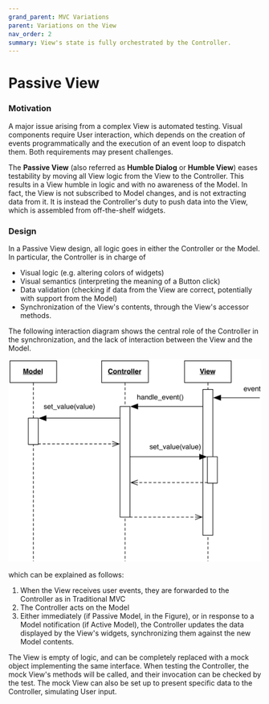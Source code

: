 ```yaml
---
grand_parent: MVC Variations
parent: Variations on the View
nav_order: 2
summary: View's state is fully orchestrated by the Controller.
---
```

# Passive View

### Motivation

A major issue arising from a complex View is automated testing. 
Visual components require User interaction, which depends on 
the creation of events programmatically and the execution of an event loop
to dispatch them. Both requirements may present challenges.

The **Passive View** (also referred as **Humble Dialog** or
**Humble View**) eases testability by moving all View logic from the
View to the Controller. This results in a View humble in logic and with 
no awareness of the Model. In fact, the View is not subscribed to Model changes,
and is not extracting data from it. It is instead the Controller's duty to 
push data into the View, which is assembled from off-the-shelf widgets.

### Design

In a Passive View design, all logic goes in either the Controller or the Model.
In particular, the Controller is in charge of 
- Visual logic (e.g. altering colors of widgets)
- Visual semantics (interpreting the meaning of a Button click)
- Data validation (checking if data from the View are correct, potentially with support
  from the Model) 
- Synchronization of the View's contents, through the View's accessor methods.

The following interaction diagram shows the central role of the Controller 
in the synchronization, and the lack of interaction between the View and the Model.

<p align="center">
    <img src="images/passive_view/passive_view.png" />
</p>

which can be explained as follows:

1. When the View receives user events, they are forwarded to the Controller
   as in Traditional MVC
2. The Controller acts on the Model
3. Either immediately (if Passive Model, in the Figure), or in response 
   to a Model notification (if Active Model), the Controller updates 
   the data displayed by the View's widgets, synchronizing them against 
   the new Model contents.

The View is empty of logic, and can be completely replaced with a mock object 
implementing the same interface. When testing the Controller, the mock View's
methods will be called, and their invocation can be checked by the test. 
The mock View can also be set up to present specific data to the Controller, 
simulating User input.
